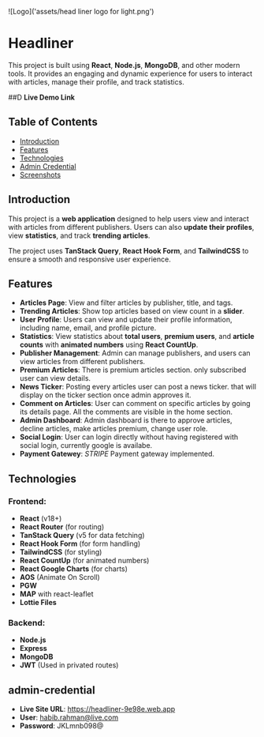![Logo]('assets/head liner logo for light.png')

# **Headliner**

This project is built using **React**, **Node.js**, **MongoDB**, and other modern tools. It provides an engaging and dynamic experience for users to interact with articles, manage their profile, and track statistics.

##D **Live Demo Link**

## **Table of Contents**

- [Introduction](#introduction)
- [Features](#features)
- [Technologies](#technologies)
- [Admin Credential](#admin-credential)
- [Screenshots](#screenshots)

## **Introduction**

This project is a **web application** designed to help users view and interact with articles from different publishers. Users can also **update their profiles**, view **statistics**, and track **trending articles**.

The project uses **TanStack Query**, **React Hook Form**, and **TailwindCSS** to ensure a smooth and responsive user experience.

## **Features**

- **Articles Page**: View and filter articles by publisher, title, and tags.
- **Trending Articles**: Show top articles based on view count in a **slider**.
- **User Profile**: Users can view and update their profile information, including name, email, and profile picture.
- **Statistics**: View statistics about **total users**, **premium users**, and **article counts** with **animated numbers** using **React CountUp**.
- **Publisher Management**: Admin can manage publishers, and users can view articles from different publishers.
- **Premium Articles**: There is premium articles section. only subscribed user can view details.
- **News Ticker**: Posting every articles user can post a news ticker. that will display on the ticker section once admin approves it.
- **Comment on Articles**: User can comment on specific articles by going its details page. All the comments are visible in the home section.
- **Admin Dashboard**: Admin dashboard is there to approve articles, decline articles, make articles premium, change user role.
- **Social Login**: User can login directly without having registered with social login, currently google is availabe.
- **Payment Gatewey**: _*STRIPE*_ Payment gateway implemented.

## **Technologies**

### **Frontend**:

- **React** (v18+)
- **React Router** (for routing)
- **TanStack Query** (v5 for data fetching)
- **React Hook Form** (for form handling)
- **TailwindCSS** (for styling)
- **React CountUp** (for animated numbers)
- **React Google Charts** (for charts)
- **AOS** (Animate On Scroll)
- **PGW**
- **MAP** with react-leaflet
- **Lottie Files**

### **Backend**:

- **Node.js**
- **Express**
- **MongoDB**
- **JWT** (Used in privated routes)

## **admin-credential**

- **Live Site URL**: https://headliner-9e98e.web.app
- **User**: habib.rahman@live.com
- **Password**: JKLmnb098@
